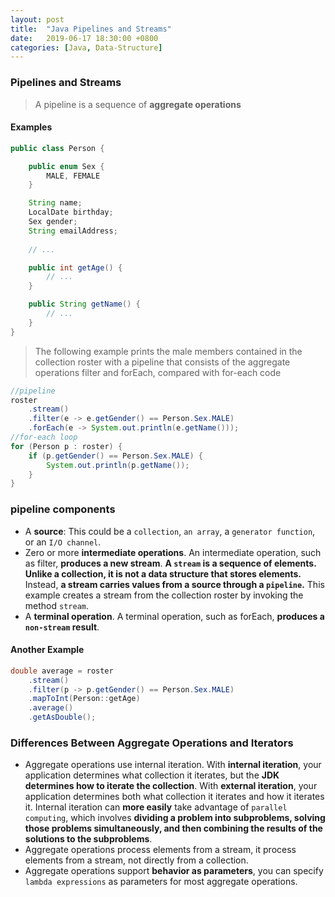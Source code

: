 ```yaml
---
layout: post
title:  "Java Pipelines and Streams"
date:   2019-06-17 18:30:00 +0800
categories: [Java, Data-Structure]
---
```

### Pipelines and Streams

>A pipeline is a sequence of **aggregate operations**

#### Examples

```java
public class Person {

    public enum Sex {
        MALE, FEMALE
    }

    String name;
    LocalDate birthday;
    Sex gender;
    String emailAddress;
    
    // ...

    public int getAge() {
        // ...
    }

    public String getName() {
        // ...
    }
}
```

> The following example prints the male members contained in the collection roster with a pipeline that consists of the aggregate operations filter and forEach, compared with for-each code

```java
//pipeline
roster
    .stream()
    .filter(e -> e.getGender() == Person.Sex.MALE)
    .forEach(e -> System.out.println(e.getName()));
//for-each loop
for (Person p : roster) {
    if (p.getGender() == Person.Sex.MALE) {
        System.out.println(p.getName());
    }
}
```

### pipeline components
- A **source**: This could be a `collection`, `an array`, a `generator function`, or an `I/O channel`. 
- Zero or more **intermediate operations**. An intermediate operation, such as filter, **produces a new stream**. **A `stream` is a sequence of elements. Unlike a collection, it is not a data structure that stores elements.** Instead, **a stream carries values from a source through a `pipeline`.** This example creates a stream from the collection roster by invoking the method `stream`.
- A **terminal operation**. A terminal operation, such as forEach, **produces a `non-stream` result**.

#### Another Example

```java
double average = roster
    .stream()
    .filter(p -> p.getGender() == Person.Sex.MALE)
    .mapToInt(Person::getAge)
    .average()
    .getAsDouble();
```

### Differences Between Aggregate Operations and Iterators
- Aggregate operations use internal iteration. With **internal iteration**, your application determines what collection it iterates, but the **JDK determines how to iterate the collection**. With **external iteration**, your application determines both what collection it iterates and how it iterates it. Internal iteration can **more easily** take advantage of `parallel computing`, which involves **dividing a problem into subproblems, solving those problems simultaneously, and then combining the results of the solutions to the subproblems**.
- Aggregate operations process elements from a stream, it process elements from a stream, not directly from a collection.
- Aggregate operations support **behavior as parameters**, you can specify `lambda expressions` as parameters for most aggregate operations.

